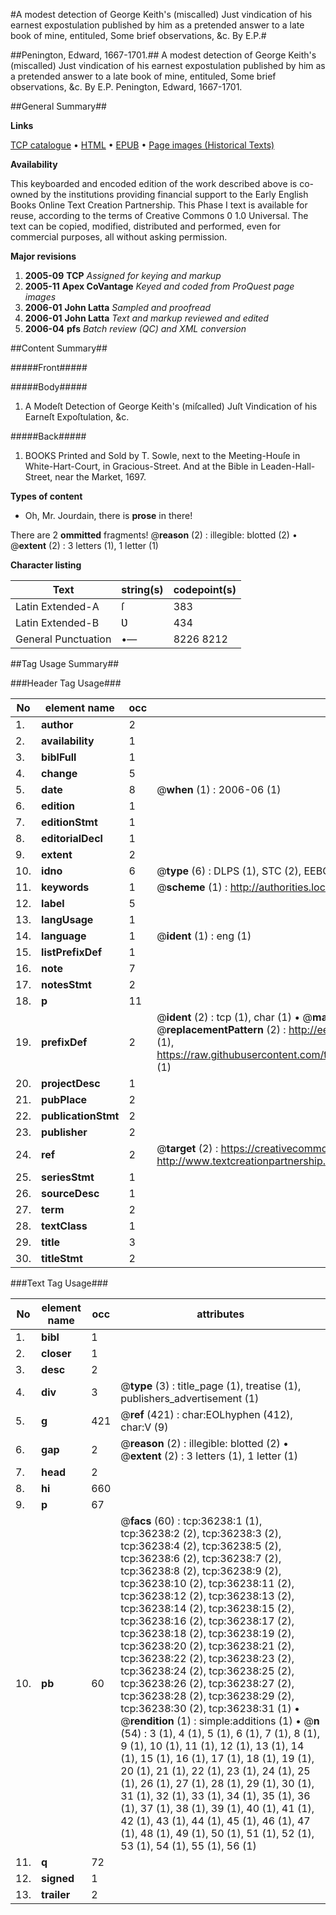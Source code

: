 #A modest detection of George Keith's (miscalled) Just vindication of his earnest expostulation published by him as a pretended answer to a late book of mine, entituled, Some brief observations, &c. By E.P.#

##Penington, Edward, 1667-1701.##
A modest detection of George Keith's (miscalled) Just vindication of his earnest expostulation published by him as a pretended answer to a late book of mine, entituled, Some brief observations, &c. By E.P.
Penington, Edward, 1667-1701.

##General Summary##

**Links**

[TCP catalogue](http://www.ota.ox.ac.uk/tcp/)  • 
[HTML](http://tei.it.ox.ac.uk/tcp/Texts-HTML/free/A54/A54015.html)  • 
[EPUB](http://tei.it.ox.ac.uk/tcp/Texts-EPUB/free/A54/A54015.epub) • 
[Page images (Historical Texts)](https://data.historicaltexts.jisc.ac.uk/view?pubId=eebo-99831771e&pageId=eebo-99831771e-36238-1)

**Availability**

This keyboarded and encoded edition of the
	       work described above is co-owned by the institutions
	       providing financial support to the Early English Books
	       Online Text Creation Partnership. This Phase I text is
	       available for reuse, according to the terms of Creative
	       Commons 0 1.0 Universal. The text can be copied,
	       modified, distributed and performed, even for
	       commercial purposes, all without asking permission.

**Major revisions**

1. __2005-09__ __TCP__ *Assigned for keying and markup*
1. __2005-11__ __Apex CoVantage__ *Keyed and coded from ProQuest page images*
1. __2006-01__ __John Latta__ *Sampled and proofread*
1. __2006-01__ __John Latta__ *Text and markup reviewed and edited*
1. __2006-04__ __pfs__ *Batch review (QC) and XML conversion*

##Content Summary##

#####Front#####

#####Body#####

1. A Modeſt Detection of George Keith's (miſcalled) Juſt Vindication of his Earneſt Expoſtulation, &c.

#####Back#####

1. BOOKS Printed and Sold by T. Sowle, next to the Meeting-Houſe in White-Hart-Court, in Gracious-Street. And at the Bible in Leaden-Hall-Street, near the Market, 1697.

**Types of content**

  * Oh, Mr. Jourdain, there is **prose** in there!

There are 2 **ommitted** fragments! 
 @__reason__ (2) : illegible: blotted (2)  •  @__extent__ (2) : 3 letters (1), 1 letter (1)

**Character listing**


|Text|string(s)|codepoint(s)|
|---|---|---|
|Latin Extended-A|ſ|383|
|Latin Extended-B|Ʋ|434|
|General Punctuation|•—|8226 8212|

##Tag Usage Summary##

###Header Tag Usage###

|No|element name|occ|attributes|
|---|---|---|---|
|1.|__author__|2||
|2.|__availability__|1||
|3.|__biblFull__|1||
|4.|__change__|5||
|5.|__date__|8| @__when__ (1) : 2006-06 (1)|
|6.|__edition__|1||
|7.|__editionStmt__|1||
|8.|__editorialDecl__|1||
|9.|__extent__|2||
|10.|__idno__|6| @__type__ (6) : DLPS (1), STC (2), EEBO-CITATION (1), PROQUEST (1), VID (1)|
|11.|__keywords__|1| @__scheme__ (1) : http://authorities.loc.gov/ (1)|
|12.|__label__|5||
|13.|__langUsage__|1||
|14.|__language__|1| @__ident__ (1) : eng (1)|
|15.|__listPrefixDef__|1||
|16.|__note__|7||
|17.|__notesStmt__|2||
|18.|__p__|11||
|19.|__prefixDef__|2| @__ident__ (2) : tcp (1), char (1)  •  @__matchPattern__ (2) : ([0-9\-]+):([0-9IVX]+) (1), (.+) (1)  •  @__replacementPattern__ (2) : http://eebo.chadwyck.com/downloadtiff?vid=$1&page=$2 (1), https://raw.githubusercontent.com/textcreationpartnership/Texts/master/tcpchars.xml#$1 (1)|
|20.|__projectDesc__|1||
|21.|__pubPlace__|2||
|22.|__publicationStmt__|2||
|23.|__publisher__|2||
|24.|__ref__|2| @__target__ (2) : https://creativecommons.org/publicdomain/zero/1.0/ (1), http://www.textcreationpartnership.org/docs/. (1)|
|25.|__seriesStmt__|1||
|26.|__sourceDesc__|1||
|27.|__term__|2||
|28.|__textClass__|1||
|29.|__title__|3||
|30.|__titleStmt__|2||


###Text Tag Usage###

|No|element name|occ|attributes|
|---|---|---|---|
|1.|__bibl__|1||
|2.|__closer__|1||
|3.|__desc__|2||
|4.|__div__|3| @__type__ (3) : title_page (1), treatise (1), publishers_advertisement (1)|
|5.|__g__|421| @__ref__ (421) : char:EOLhyphen (412), char:V (9)|
|6.|__gap__|2| @__reason__ (2) : illegible: blotted (2)  •  @__extent__ (2) : 3 letters (1), 1 letter (1)|
|7.|__head__|2||
|8.|__hi__|660||
|9.|__p__|67||
|10.|__pb__|60| @__facs__ (60) : tcp:36238:1 (1), tcp:36238:2 (2), tcp:36238:3 (2), tcp:36238:4 (2), tcp:36238:5 (2), tcp:36238:6 (2), tcp:36238:7 (2), tcp:36238:8 (2), tcp:36238:9 (2), tcp:36238:10 (2), tcp:36238:11 (2), tcp:36238:12 (2), tcp:36238:13 (2), tcp:36238:14 (2), tcp:36238:15 (2), tcp:36238:16 (2), tcp:36238:17 (2), tcp:36238:18 (2), tcp:36238:19 (2), tcp:36238:20 (2), tcp:36238:21 (2), tcp:36238:22 (2), tcp:36238:23 (2), tcp:36238:24 (2), tcp:36238:25 (2), tcp:36238:26 (2), tcp:36238:27 (2), tcp:36238:28 (2), tcp:36238:29 (2), tcp:36238:30 (2), tcp:36238:31 (1)  •  @__rendition__ (1) : simple:additions (1)  •  @__n__ (54) : 3 (1), 4 (1), 5 (1), 6 (1), 7 (1), 8 (1), 9 (1), 10 (1), 11 (1), 12 (1), 13 (1), 14 (1), 15 (1), 16 (1), 17 (1), 18 (1), 19 (1), 20 (1), 21 (1), 22 (1), 23 (1), 24 (1), 25 (1), 26 (1), 27 (1), 28 (1), 29 (1), 30 (1), 31 (1), 32 (1), 33 (1), 34 (1), 35 (1), 36 (1), 37 (1), 38 (1), 39 (1), 40 (1), 41 (1), 42 (1), 43 (1), 44 (1), 45 (1), 46 (1), 47 (1), 48 (1), 49 (1), 50 (1), 51 (1), 52 (1), 53 (1), 54 (1), 55 (1), 56 (1)|
|11.|__q__|72||
|12.|__signed__|1||
|13.|__trailer__|2||
